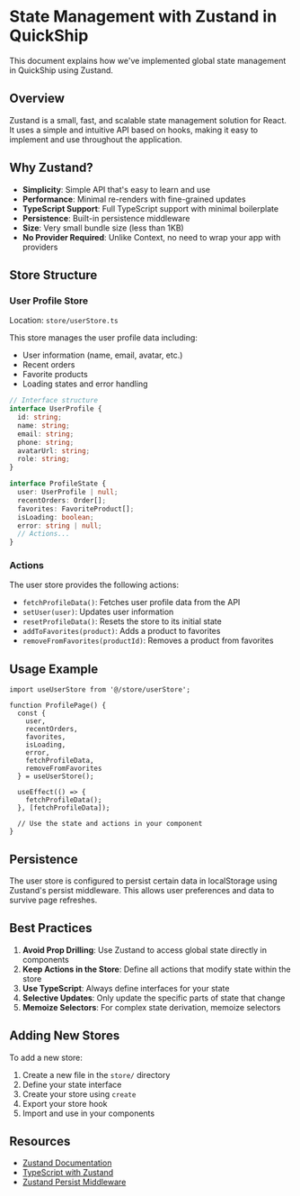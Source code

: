 # State Management with Zustand in QuickShip

This document explains how we've implemented global state management in QuickShip using Zustand.

## Overview

Zustand is a small, fast, and scalable state management solution for React. It uses a simple and intuitive API based on hooks, making it easy to implement and use throughout the application.

## Why Zustand?

- **Simplicity**: Simple API that's easy to learn and use
- **Performance**: Minimal re-renders with fine-grained updates
- **TypeScript Support**: Full TypeScript support with minimal boilerplate
- **Persistence**: Built-in persistence middleware
- **Size**: Very small bundle size (less than 1KB)
- **No Provider Required**: Unlike Context, no need to wrap your app with providers

## Store Structure

### User Profile Store

Location: `store/userStore.ts`

This store manages the user profile data including:
- User information (name, email, avatar, etc.)
- Recent orders
- Favorite products
- Loading states and error handling

```typescript
// Interface structure
interface UserProfile {
  id: string;
  name: string;
  email: string;
  phone: string;
  avatarUrl: string;
  role: string;
}

interface ProfileState {
  user: UserProfile | null;
  recentOrders: Order[];
  favorites: FavoriteProduct[];
  isLoading: boolean;
  error: string | null;
  // Actions...
}
```

### Actions

The user store provides the following actions:

- `fetchProfileData()`: Fetches user profile data from the API
- `setUser(user)`: Updates user information
- `resetProfileData()`: Resets the store to its initial state
- `addToFavorites(product)`: Adds a product to favorites
- `removeFromFavorites(productId)`: Removes a product from favorites

## Usage Example

```tsx
import useUserStore from '@/store/userStore';

function ProfilePage() {
  const { 
    user, 
    recentOrders, 
    favorites, 
    isLoading, 
    error, 
    fetchProfileData,
    removeFromFavorites
  } = useUserStore();

  useEffect(() => {
    fetchProfileData();
  }, [fetchProfileData]);

  // Use the state and actions in your component
}
```

## Persistence

The user store is configured to persist certain data in localStorage using Zustand's persist middleware. This allows user preferences and data to survive page refreshes.

## Best Practices

1. **Avoid Prop Drilling**: Use Zustand to access global state directly in components
2. **Keep Actions in the Store**: Define all actions that modify state within the store
3. **Use TypeScript**: Always define interfaces for your state
4. **Selective Updates**: Only update the specific parts of state that change
5. **Memoize Selectors**: For complex state derivation, memoize selectors

## Adding New Stores

To add a new store:

1. Create a new file in the `store/` directory
2. Define your state interface
3. Create your store using `create`
4. Export your store hook
5. Import and use in your components

## Resources

- [Zustand Documentation](https://github.com/pmndrs/zustand)
- [TypeScript with Zustand](https://github.com/pmndrs/zustand#typescript-usage)
- [Zustand Persist Middleware](https://github.com/pmndrs/zustand#persist-middleware) 